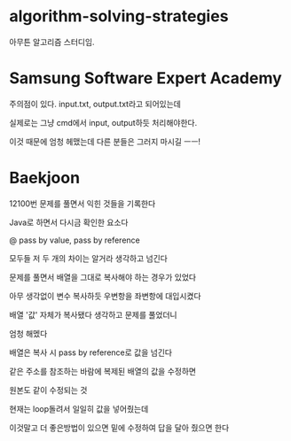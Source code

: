 # algorithm-solving-strategies

아무튼 알고리즘 스터디임. 

# Samsung Software Expert Academy

주의점이 있다. input.txt, output.txt라고 되어있는데

실제로는 그냥 cmd에서 input, output하듯 처리해야한다.

이것 때문에 엄청 헤맸는데 다른 분들은 그러지 마시길 ㅡㅡ!

# Baekjoon

12100번 문제를 풀면서 익힌 것들을 기록한다

Java로 하면서 다시금 확인한 요소다

@ pass by value, pass by reference

모두들 저 두 개의 차이는 알거라 생각하고 넘긴다

문제를 풀면서 배열을 그대로 복사해야 하는 경우가 있었다

아무 생각없이 변수 복사하듯 우변항을 좌변항에 대입시켰다

배열 '값' 자체가 복사됐다 생각하고 문제를 풀었더니

엄청 해멨다

배열은 복사 시 pass by reference로 값을 넘긴다

같은 주소를 참조하는 바람에 복제된 배열의 값을 수정하면

원본도 같이 수정되는 것

현재는 loop돌려서 일일히 값을 넣어줬는데

이것말고 더 좋은방법이 있으면 밑에 수정하여 답을 달아 줬으면 한다
